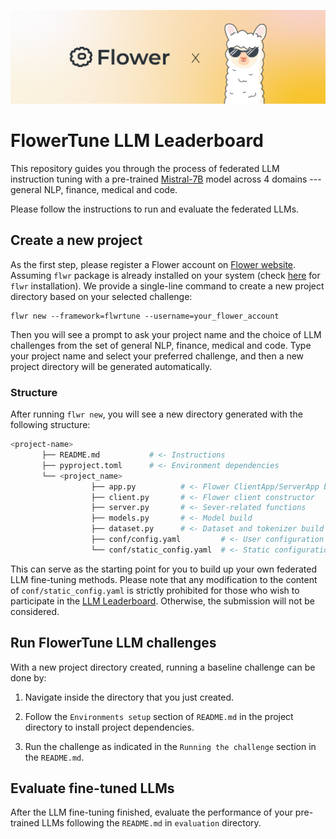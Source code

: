 ![](_static/flower_llm.jpg)

# FlowerTune LLM Leaderboard

This repository guides you through the process of federated LLM instruction tuning with a
pre-trained [Mistral-7B](https://huggingface.co/mistralai/Mistral-7B-v0.3) model across 4 domains --- general NLP, finance, medical and code.

Please follow the instructions to run and evaluate the federated LLMs.

## Create a new project

As the first step, please register a Flower account on [Flower website](https://flower.ai/login).
Assuming `flwr` package is already installed on your system (check [here](https://flower.ai/docs/framework/how-to-install-flower.html) for `flwr` installation).
We provide a single-line command to create a new project directory based on your selected challenge:

```shell
flwr new --framework=flwrtune --username=your_flower_account
```

Then you will see a prompt to ask your project name and the choice of LLM challenges from the set of general NLP, finance, medical and code.
Type your project name and select your preferred challenge,
and then a new project directory will be generated automatically.

### Structure

After running `flwr new`, you will see a new directory generated with the following structure:

```bash
<project-name>
       ├── README.md           # <- Instructions
       ├── pyproject.toml      # <- Environment dependencies
       └── <project_name>
                  ├── app.py          # <- Flower ClientApp/ServerApp build
                  ├── client.py       # <- Flower client constructor
                  ├── server.py       # <- Sever-related functions
                  ├── models.py       # <- Model build
                  ├── dataset.py      # <- Dataset and tokenizer build
                  ├── conf/config.yaml         # <- User configuration
                  └── conf/static_config.yaml  # <- Static configuration
```

This can serve as the starting point for you to build up your own federated LLM fine-tuning methods.
Please note that any modification to the content of `conf/static_config.yaml` is strictly prohibited for those who wish to participate in the [LLM Leaderboard](https://flower.ai/benchmarks/llm-leaderboard).
Otherwise, the submission will not be considered.

## Run FlowerTune LLM challenges

With a new project directory created, running a baseline challenge can be done by:

1. Navigate inside the directory that you just created.


2. Follow the `Environments setup` section of `README.md` in the project directory to install project dependencies.


3. Run the challenge as indicated in the `Running the challenge` section in the `README.md`.

## Evaluate fine-tuned LLMs

After the LLM fine-tuning finished, evaluate the performance of your pre-trained LLMs
following the `README.md` in `evaluation` directory.
